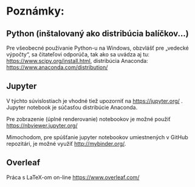 # Poznámky:


## Python (inštalovaný ako distribúcia balíčkov...)
Pre všeobecné používanie Python-u na Windows, obzvlášť pre „vedecké výpočty“, sa čitateľovi odporúča, tak ako sa uvádza aj tu: https://www.scipy.org/install.html, distribúcia Anaconda: https://www.anaconda.com/distribution/

## Jupyter

V týchto súvislostiach je vhodné tiež upozorniť na https://jupyter.org/ . Jupyter notebook je súčasťou distribúcie Anaconda.

Pre zobrazenie (úplné renderovanie) notebookov je možné použiť https://nbviewer.jupyter.org/

Mimochodom, pre spúšťanie jupyter notebookov umiestnených v GitHub repozitári, je možné využiť http://mybinder.org/.


## Overleaf

Práca s LaTeX-om on-line https://www.overleaf.com/
